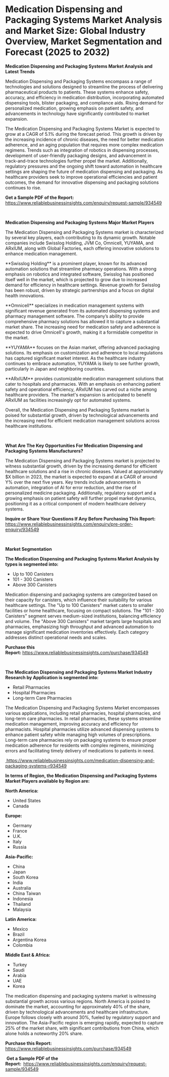 <p><h1>Medication Dispensing and Packaging Systems Market Analysis and Market Size: Global Industry Overview, Market Segmentation and Forecast (2025 to 2032)</h1></p><p><strong>Medication Dispensing and Packaging Systems Market Analysis and Latest Trends</strong></p>
<p><p>Medication Dispensing and Packaging Systems encompass a range of technologies and solutions designed to streamline the process of delivering pharmaceutical products to patients. These systems enhance safety, accuracy, and efficiency in medication distribution, incorporating automated dispensing tools, blister packaging, and compliance aids. Rising demand for personalized medication, growing emphasis on patient safety, and advancements in technology have significantly contributed to market expansion.</p><p>The Medication Dispensing and Packaging Systems Market is expected to grow at a CAGR of 5.1% during the forecast period. This growth is driven by the increasing incidence of chronic diseases, the need for better medication adherence, and an aging population that requires more complex medication regimens. Trends such as integration of robotics in dispensing processes, development of user-friendly packaging designs, and advancement in track-and-trace technologies further propel the market. Additionally, regulatory pressures and the ongoing shift toward automation in healthcare settings are shaping the future of medication dispensing and packaging. As healthcare providers seek to improve operational efficiencies and patient outcomes, the demand for innovative dispensing and packaging solutions continues to rise.</p></p>
<p><strong>Get a Sample PDF of the Report:&nbsp;</strong> <a href="https://www.reliablebusinessinsights.com/enquiry/request-sample/934549?utm_campaign=75&utm_medium=2&utm_source=Github&utm_content=ia&utm_term=18042025&utm_id=medication-dispensing-and-packaging-systems">https://www.reliablebusinessinsights.com/enquiry/request-sample/934549</a></p>
<p>&nbsp;</p>
<p><strong>Medication Dispensing and Packaging Systems Major Market Players</strong></p>
<p><p>The Medication Dispensing and Packaging Systems market is characterized by several key players, each contributing to its dynamic growth. Notable companies include Swisslog Holding, JVM Co, Omnicell, YUYAMA, and ARxIUM, along with Global Factories, each offering innovative solutions to enhance medication management.</p><p>**Swisslog Holding** is a prominent player, known for its advanced automation solutions that streamline pharmacy operations. With a strong emphasis on robotics and integrated software, Swisslog has positioned itself well in the market, which is projected to grow due to increased demand for efficiency in healthcare settings. Revenue growth for Swisslog has been robust, driven by strategic partnerships and a focus on digital health innovations.</p><p>**Omnicell** specializes in medication management systems with significant revenue generated from its automated dispensing systems and pharmacy management software. The company’s ability to provide comprehensive pharmacy solutions has allowed it to capture a substantial market share. The increasing need for medication safety and adherence is expected to drive Omnicell's growth, making it a formidable competitor in the market.</p><p>**YUYAMA** focuses on the Asian market, offering advanced packaging solutions. Its emphasis on customization and adherence to local regulations has captured significant market interest. As the healthcare industry continues to embrace automation, YUYAMA is likely to see further growth, particularly in Japan and neighboring countries.</p><p>**ARxIUM** provides customizable medication management solutions that cater to hospitals and pharmacies. With an emphasis on enhancing patient safety and operational efficiency, ARxIUM has carved out a niche among healthcare providers. The market's expansion is anticipated to benefit ARxIUM as facilities increasingly opt for automated systems.</p><p>Overall, the Medication Dispensing and Packaging Systems market is poised for substantial growth, driven by technological advancements and the increasing need for efficient medication management solutions across healthcare institutions.</p></p>
<p>&nbsp;</p>
<p><strong>What Are The Key Opportunities For Medication Dispensing and Packaging Systems Manufacturers?</strong></p>
<p><p>The Medication Dispensing and Packaging Systems market is projected to witness substantial growth, driven by the increasing demand for efficient healthcare solutions and a rise in chronic diseases. Valued at approximately $X billion in 2023, the market is expected to expand at a CAGR of around Y% over the next five years. Key trends include advancements in automation, integration of AI for error reduction, and the rise of personalized medicine packaging. Additionally, regulatory support and a growing emphasis on patient safety will further propel market dynamics, positioning it as a critical component of modern healthcare delivery systems.</p></p>
<p><strong>Inquire or Share Your Questions If Any Before Purchasing This Report:</strong> <a href="https://www.reliablebusinessinsights.com/enquiry/pre-order-enquiry/934549?utm_campaign=75&utm_medium=2&utm_source=Github&utm_content=ia&utm_term=18042025&utm_id=medication-dispensing-and-packaging-systems">https://www.reliablebusinessinsights.com/enquiry/pre-order-enquiry/934549</a></p>
<p>&nbsp;</p>
<p><strong>Market Segmentation</strong></p>
<p><strong>The Medication Dispensing and Packaging Systems Market Analysis by types is segmented into:</strong></p>
<p><ul><li>Up to 100 Canisters</li><li>101 - 300 Canisters</li><li>Above 300 Canisters</li></ul></p>
<p><p>Medication dispensing and packaging systems are categorized based on their capacity for canisters, which influence their suitability for various healthcare settings. The "Up to 100 Canisters" market caters to smaller facilities or home healthcare, focusing on compact solutions. The "101 - 300 Canisters" segment serves medium-sized institutions, balancing efficiency and volume. The "Above 300 Canisters" market targets large hospitals and pharmacies, emphasizing high throughput and advanced automation to manage significant medication inventories effectively. Each category addresses distinct operational needs and scales.</p></p>
<p><strong>Purchase this Report:&nbsp;</strong><a href="https://www.reliablebusinessinsights.com/purchase/934549?utm_campaign=75&utm_medium=2&utm_source=Github&utm_content=ia&utm_term=18042025&utm_id=medication-dispensing-and-packaging-systems">https://www.reliablebusinessinsights.com/purchase/934549</a></p>
<p>&nbsp;</p>
<p><strong>The Medication Dispensing and Packaging Systems Market Industry Research by Application is segmented into:</strong></p>
<p><ul><li>Retail Pharmacies</li><li>Hospital Pharmacies</li><li>Long-term Care Pharmacies</li></ul></p>
<p><p>The Medication Dispensing and Packaging Systems Market encompasses various applications, including retail pharmacies, hospital pharmacies, and long-term care pharmacies. In retail pharmacies, these systems streamline medication management, improving accuracy and efficiency for pharmacists. Hospital pharmacies utilize advanced dispensing systems to enhance patient safety while managing high volumes of prescriptions. Long-term care pharmacies rely on packaging systems to ensure proper medication adherence for residents with complex regimens, minimizing errors and facilitating timely delivery of medications to patients in need.</p></p>
<p><a href="https://www.reliablebusinessinsights.com/medication-dispensing-and-packaging-systems-r934549?utm_campaign=75&utm_medium=2&utm_source=Github&utm_content=ia&utm_term=18042025&utm_id=medication-dispensing-and-packaging-systems">&nbsp;https://www.reliablebusinessinsights.com/medication-dispensing-and-packaging-systems-r934549</a></p>
<p><strong>In terms of Region, the Medication Dispensing and Packaging Systems Market Players available by Region are:</strong></p>
<p>
    <p> <strong> North America: </strong>
        <ul>
            <li>United States</li>
            <li>Canada</li>
        </ul>
        </p> 
    <p> <strong> Europe: </strong>
        <ul>
            <li>Germany</li>
            <li>France</li>
            <li>U.K.</li>
            <li>Italy</li>
            <li>Russia</li>
        </ul>
        </p> 
    <p> <strong> Asia-Pacific: </strong>
        <ul>
            <li>China</li>
            <li>Japan</li>
            <li>South Korea</li>
            <li>India</li>
            <li>Australia</li>
            <li>China Taiwan</li>
            <li>Indonesia</li>
            <li>Thailand</li>
            <li>Malaysia</li>
        </ul>
        </p> 
    <p> <strong> Latin America: </strong>
        <ul>
            <li>Mexico</li>
            <li>Brazil</li>
            <li>Argentina Korea</li>
            <li>Colombia</li>
        </ul>
        </p> 
    <p> <strong> Middle East & Africa: </strong>
        <ul>
            <li>Turkey</li>
            <li>Saudi</li>
            <li>Arabia</li>
            <li>UAE</li>
            <li>Korea</li>
        </ul>
    </p>
    </p>
<p><p>The medication dispensing and packaging systems market is witnessing substantial growth across various regions. North America is poised to dominate the market, accounting for approximately 40% of the share, driven by technological advancements and healthcare infrastructure. Europe follows closely with around 30%, fueled by regulatory support and innovation. The Asia-Pacific region is emerging rapidly, expected to capture 25% of the market share, with significant contributions from China, which alone holds a noteworthy 20% share.</p></p>
<p><strong>Purchase this Report: </strong><a href="https://www.reliablebusinessinsights.com/purchase/934549?utm_campaign=75&utm_medium=2&utm_source=Github&utm_content=ia&utm_term=18042025&utm_id=medication-dispensing-and-packaging-systems">https://www.reliablebusinessinsights.com/purchase/934549</a></p>
<p>&nbsp;<strong>Get a Sample PDF of the Report:&nbsp;&nbsp;</strong><a href="https://www.reliablebusinessinsights.com/enquiry/request-sample/934549?utm_campaign=75&utm_medium=2&utm_source=Github&utm_content=ia&utm_term=18042025&utm_id=medication-dispensing-and-packaging-systems">https://www.reliablebusinessinsights.com/enquiry/request-sample/934549</a></p>
<p><strong></strong></p>
<p><p></p><p></p><p></p></p>